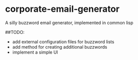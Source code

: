 # corporate-email-generator
A silly buzzword email generator, implemented in common lisp

##TODO:
+ add external configuration files for buzzword lists
+ add method for creating additional buzzwords
+ implement a simple UI
